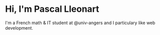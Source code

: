 # Hi, I'm Pascal Lleonart

I'm a French math & IT student at @univ-angers and I particulary like web development.
